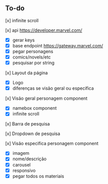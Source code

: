 ## To-do

[x] infinite scroll

[x] api https://developer.marvel.com/

- [x] gerar keys
- [x] base endpoint https://gateway.marvel.com/
- [x] pegar personagens
- [x] comics/novels/etc
- [x] pesquisar por string

[x] Layout da página

- [x] Logo
- [x] diferenças se visão geral ou especifica

[x] Visão geral personagem component

- [x] namebox component
- [x] infinite scroll

[x] Barra de pesquisa

[x] Dropdown de pesquisa

[x] Visão especifica personagem component

- [x] imagem
- [x] nome/descrição
- [x] carousel
- [x] responsivo
- [x] pegar todos os materiais
